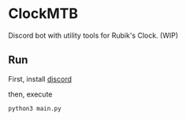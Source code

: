 # ClockMTB
Discord bot with utility tools for Rubik's Clock. (WIP)

## Run

First, install [discord](https://pypi.org/project/discord.py/)

then, execute
```py
python3 main.py
```
